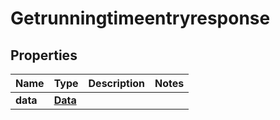 

# Getrunningtimeentryresponse


## Properties

| Name | Type | Description | Notes |
|------------ | ------------- | ------------- | -------------|
|**data** | [**Data**](Data.md) |  |  |



